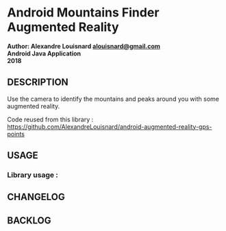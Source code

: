 # Android Mountains Finder Augmented Reality

**Author: Alexandre Louisnard alouisnard@gmail.com**  
**Android Java Application**  
**2018** 

## DESCRIPTION
Use the camera to identify the mountains and peaks around you with some augmented reality.

Code reused from this library : https://github.com/AlexandreLouisnard/android-augmented-reality-gps-points

## USAGE

### Library usage :

## CHANGELOG

## BACKLOG
